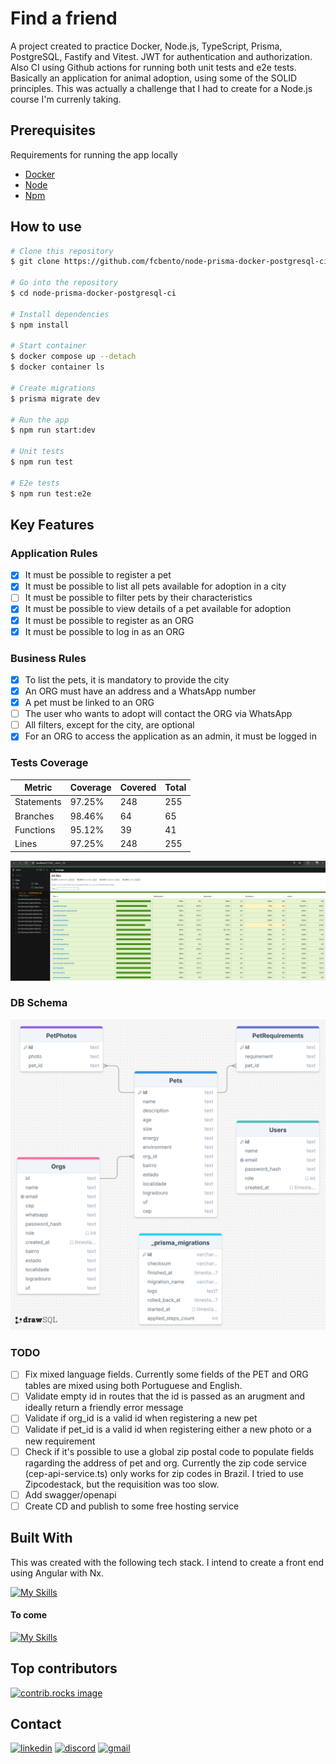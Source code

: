 # Find a friend

A project created to practice Docker, Node.js, TypeScript, Prisma, PostgreSQL, Fastify and Vitest. JWT for authentication and authorization. Also CI using Github actions for running both unit tests and e2e tests. Basically an application for animal adoption, using some of the SOLID principles. This was actually a challenge that I had to create for a Node.js course I'm currenly taking.

## Prerequisites

Requirements for running the app locally
- [Docker](https://www.docker.com/)
- [Node](https://nodejs.org/)
- [Npm](https://www.npmjs.com/)


## How to use

```bash
# Clone this repository
$ git clone https://github.com/fcbento/node-prisma-docker-postgresql-ci.git

# Go into the repository
$ cd node-prisma-docker-postgresql-ci

# Install dependencies
$ npm install

# Start container
$ docker compose up --detach
$ docker container ls

# Create migrations
$ prisma migrate dev

# Run the app
$ npm run start:dev

# Unit tests
$ npm run test

# E2e tests
$ npm run test:e2e
```

## Key Features

### Application Rules

- [x] It must be possible to register a pet  
- [x] It must be possible to list all pets available for adoption in a city  
- [ ] It must be possible to filter pets by their characteristics  
- [x] It must be possible to view details of a pet available for adoption  
- [x] It must be possible to register as an ORG  
- [x] It must be possible to log in as an ORG  

### Business Rules

- [x] To list the pets, it is mandatory to provide the city  
- [x] An ORG must have an address and a WhatsApp number  
- [x] A pet must be linked to an ORG  
- [ ] The user who wants to adopt will contact the ORG via WhatsApp  
- [ ] All filters, except for the city, are optional  
- [x] For an ORG to access the application as an admin, it must be logged in  

### Tests Coverage

| Metric       | Coverage | Covered | Total |
|--------------|----------|---------|-------|
| Statements   | 97.25%   | 248     | 255   |
| Branches     | 98.46%   | 64      | 65    |
| Functions    | 95.12%   | 39      | 41    |
| Lines        | 97.25%   | 248     | 255   |

<img alt="example" width="800" src="coverage-services.png">

### DB Schema

<img alt="example" width="800" src="schema_db.png">

### TODO

- [ ] Fix mixed language fields. Currently some fields of the PET and ORG tables are mixed using both Portuguese and English.
- [ ] Validate empty id in routes that the id is passed as an arugment and ideally return a friendly error message
- [ ] Validate if org_id is a valid id when registering a new pet
- [ ] Validate if pet_id is a valid id when registering either a new photo or a new requirement
- [ ] Check if it's possible to use a global zip postal code to populate fields ragarding the address of pet and org. Currently the zip code service (cep-api-service.ts) only works for zip codes in Brazil. I tried to use Zipcodestack, but the requisition was too slow.
- [ ] Add swagger/openapi
- [ ] Create CD and publish to some free hosting service
 
## Built With

This was created with the following tech stack. I intend to create a front end using Angular with Nx.

[![My Skills](https://skillicons.dev/icons?i=nodejs,typescript,docker,prisma,postgres,vscode,vitest,windows,githubactions&perline=10)](https://skillicons.dev)

#### To come
[![My Skills](https://skillicons.dev/icons?i=angular,rxjs,firebase&perline=3)](https://skillicons.dev)

## Top contributors

<a href="https://github.com/fcbento/node-prisma-docker-postgresql-ci/graphs/contributors">
  <img src="https://contrib.rocks/image?repo=fcbento/node-prisma-docker-postgresql-ci" alt="contrib.rocks image"/>
</a>

## Contact

[![linkedin](https://skillicons.dev/icons?i=linkedin)](https://linkedin.com/in/felipe-bento)
[![discord](https://skillicons.dev/icons?i=discord)](https://discordapp.com/users/413141379074490369)
[![gmail](https://skillicons.dev/icons?i=gmail)](mailto:felipe.16costa@gmail.com)